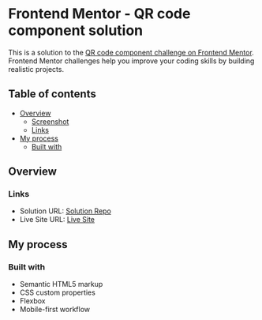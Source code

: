 # Frontend Mentor - QR code component solution

This is a solution to the [QR code component challenge on Frontend Mentor](https://www.frontendmentor.io/challenges/qr-code-component-iux_sIO_H). Frontend Mentor challenges help you improve your coding skills by building realistic projects. 

## Table of contents

- [Overview](#overview)
  - [Screenshot](#screenshot)
  - [Links](#links)
- [My process](#my-process)
  - [Built with](#built-with)


## Overview


### Links

- Solution URL: [Solution Repo](https://github.com/fatma-mohy/QR-code-component)
- Live Site URL: [Live Site](https://qr-code-component-15q9.onrender.com/)

## My process

### Built with

- Semantic HTML5 markup
- CSS custom properties
- Flexbox
- Mobile-first workflow